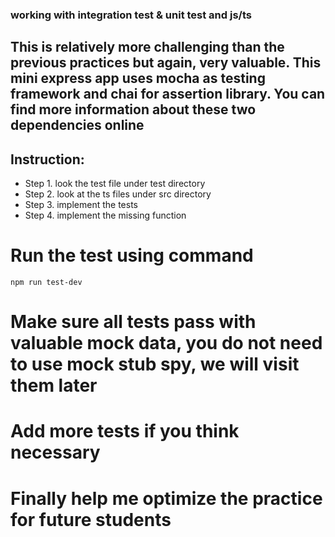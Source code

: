 ### working with integration test & unit test and js/ts

## This is relatively more challenging than the previous practices but again, very valuable. This mini express app uses mocha as testing framework and chai for assertion library. You can find more information about these two dependencies online

## Instruction:

- Step 1. look the test file under test directory
- Step 2. look at the ts files under src directory
- Step 3. implement the tests
- Step 4. implement the missing function

# Run the test using command

`npm run test-dev`

# Make sure all tests pass with valuable mock data, you do not need to use mock stub spy, we will visit them later

# Add more tests if you think necessary

# Finally help me optimize the practice for future students
